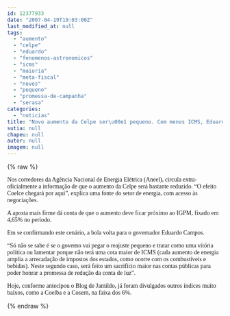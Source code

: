 ```yaml
---
id: 12377933
date: "2007-04-19T19:03:00Z"
last_modified_at: null
tags:
  - "aumento"
  - "celpe"
  - "eduardo"
  - "fenomenos-astronomicos"
  - "icms"
  - "maioria"
  - "meta-fiscal"
  - "novos"
  - "pequeno"
  - "promessa-de-campanha"
  - "serasa"
categories:
  - "noticias"
title: "Novo aumento da Celpe ser\u00e1 pequeno. Com menos ICMS, Eduardo far\u00e1 esfor\u00e7o fiscal maior para honrar promessa"
sutia: null
chapeu: null
autor: null
imagem: null
---
```

{% raw %}
<p><P><FONT face=Verdana>Nos corredores da Agência Nacional de Energia Elétrica (Aneel), circula extra-oficialmente a informação de que o aumento da Celpe será bastante reduzido. “O efeito Coelce chegará por aqui”, explica uma fonte do setor de energia, com acesso às negociações.</FONT></P></p>
<p><P><FONT face=Verdana>A aposta mais firme dá conta de que o aumento deve ficar próximo ao IGPM, fixado em 4,65% no período.</FONT></P></p>
<p><P><FONT face=Verdana>Em se confirmando este cenário, a bola volta para o governador Eduardo Campos.</FONT></P></p>
<p><P><FONT face=Verdana>“Só não se sabe é se o governo vai pegar o reajuste pequeno e tratar como uma vitória política ou lamentar porque não terá uma cota maior de ICMS (cada aumento de energia amplia a arrecadação de impostos dos estados, como ocorre com os combustíveis e bebidas). Neste segundo caso, será feito um sacrifício maior nas contas públicas para poder honrar a promessa de redução da conta de luz”.</FONT></P></p>
<p><P><FONT face=Verdana>Hoje, conforme antecipou o Blog de Jamildo, já foram divulgados outros índices muito baixos, como a Coelba e a Cosern, na faixa dos 6%.</FONT></P> </p>
{% endraw %}
